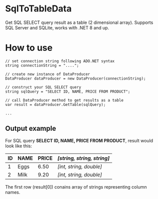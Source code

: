 # SqlToTableData
Get SQL SELECT query result as a table (2 dimensional array). Supports SQL Server and SQLite, works with .NET 8 and up. 

# How to use

```
// set connection string following ADO.NET syntax
string connectionString = "....";

// create new instance of DataProducer
DataProducer dataProducer = new DataProducer(connectionString);

// construct your SQL SELECT query
string sqlQuery = "SELECT ID, NAME, PRICE FROM PRODUCT";

// call DataProducer method to get results as a table
var result = dataProducer.GetTable(sqlQuery);

...

```


## Output example

For SQL query **SELECT ID, NAME, PRICE FROM PRODUCT**, result would look like this:

| ID | NAME  | PRICE | *[string, string, string]* |
| -- | ----- | ----- | ------------------------ |
|  1 | Eggs  |  6.50 | *[int, string, double]*    |
|  2 | Milk  |  9.20 | *[int, string, double]*    |

The first row (result[0]) conains array of strings representing column names.



